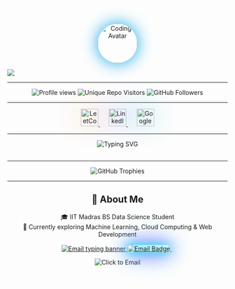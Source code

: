 <!-- 🚀 ULTRA-ANIMATED CYBERPUNK PROFILE BANNER -->
<p align="center">
  <img src="https://media.giphy.com/media/3oriO0OEd9QIDdllqo/giphy.gif" alt="Coding Avatar" height="90" style="border-radius:50%; box-shadow:0 0 36px #0EA5E9;"/>
</p>
<img src="https://capsule-render.vercel.app/api?type=waving&color=0:F59E42,50:6366F1,100:06B6D4&height=120§ion=header&text=Bhaskar%20Sharma%20🚀%20Ultra-Techie%20at%20IITM&fontSize=40&fontAlignY=35&animation=twinkling&rotate=-2"/>

---

<!-- 👾 LIVE SVG PROFILE & REPO COUNTERS -->
<p align="center">
  <img src="https://komarev.com/ghpvc/?username=01Bhaskar-dev&style=for-the-badge&color=6366F1" alt="Profile views"/>
  <img src="https://badges.pufler.dev/visits/01Bhaskar-dev/01Bhaskar-dev?style=for-the-badge&color=F59E42" alt="Unique Repo Visitors"/>
  <img src="https://img.shields.io/github/followers/01Bhaskar-dev?label=Followers&style=for-the-badge&color=06B6D4" alt="GitHub Followers"/>
</p>

---

<!-- 🔥 NEON PLATFORM ICONS WITH PULSE/GLOW EFFECT -->
<p align="center">
  <a href="https://leetcode.com/u/24fbhaskar/" target="_blank">
    <img src="https://cdn.jsdelivr.net/gh/devicons/devicon/icons/leetcode/leetcode-original.svg" width="40" alt="LeetCode" style="filter: drop-shadow(0 0 30px #F59E42); animation: pulse 0.8s infinite alternate;"/>
  </a>
  &nbsp;&nbsp;&nbsp;&nbsp;
  <a href="https://www.linkedin.com/in/bhaskar-sharma-b56b412a8" target="_blank">
    <img src="https://cdn.jsdelivr.net/gh/devicons/devicon/icons/linkedin/linkedin-original.svg" width="40" alt="LinkedIn" style="filter: drop-shadow(0 0 30px #6366F1); animation: pulse 1.1s infinite alternate;"/>
  </a>
  &nbsp;&nbsp;&nbsp;&nbsp;
  <a href="https://www.skills.google/public_profiles/5494d097-c898-49a1-ae4d-d893015ff82e" target="_blank">
    <img src="https://upload.wikimedia.org/wikipedia/commons/5/5f/Google_Cloud_Icon.png" width="40" alt="Google Cloud" style="filter: drop-shadow(0 0 30px #06B6D4); animation: pulse 1s infinite alternate;"/>
  </a>
</p>

---

<!-- 🧬 ANIMATED TYPING SVG DIVIDER -->
<p align="center">
  <img src="https://readme-typing-svg.demolab.com?font=Fira+Code&weight=600&size=24&pause=1000&color=6366F1&center=true&vCenter=true&random=false&width=600&lines=Full+Stack+Developer+%F0%9F%92%BB;Cloud+%26+AI+Enthusiast+%E2%98%81%EF%B8%8F;Open+Source+Contributor+%F0%9F%8C%9F;Always+Learning+%F0%9F%9A%80" alt="Typing SVG"/>
</p>
<p align="center">
  <img src="https://user-images.githubusercontent.com/73097560/115834477-dbab4500-a447-11eb-908a-139a6edaec5c.gif" alt="neon-divider" height="2"/>
</p>

---

<!-- 🏆 ACHIEVEMENTS BLOCK -->
<p align="center">
  <img src="https://github-profile-trophy.vercel.app/?username=01Bhaskar-dev&theme=radical&no-frame=true&no-bg=true&margin-w=15&column=4" alt="GitHub Trophies"/>
</p>

---

<!-- 🎯 ABOUT ME SECTION -->
<h2 align="center">💫 About Me</h2>
<p align="center">
  🎓 IIT Madras BS Data Science Student<br/>
  🔭 Currently exploring Machine Learning, Cloud Computing & Web Development<br/>
</p>

<!-- ⚡ ULTRA-GLOWING INTERACTIVE EMAIL CONTACT -->
<div align="center">

  <!-- Animated typing email banner -->
  <a href="mailto:bs9638990@gmail.com">
    <img src="https://readme-typing-svg.demolab.com?font=Orbitron&weight=800&size=32&duration=2500&pause=700&color=00F0FF&center=true&vCenter=true&repeat=true&width=800&lines=✉️+Email+me:+bs9638990%40gmail.com;Let's+build+something+epic+%F0%9F%9A%80;Responses+within+24h+%E2%9C%85" alt="Email typing banner" />
  </a>

  <!-- Neon glowing shield badge -->
  <a href="mailto:bs9638990@gmail.com">
    <img src="https://img.shields.io/badge/EMAIL-bs9638990%40gmail.com-0A0A0A?style=for-the-badge&logo=gmail&logoColor=ff004c&labelColor=0A0A0A" alt="Email Badge" style="border-radius:12px; box-shadow: 0 0 22px #00F0FF, 0 0 44px #ff00ff; filter: drop-shadow(0 0 18px #00E5FF);"/>
  </a>

  <!-- Neon SVG divider underneath -->
  <img alt="neon-divider" height="4" src="https://svgur.com/i/13nW.svg" style="margin-top:12px; filter: drop-shadow(0 0 12px #00F0FF) saturate(140%);"/>

  <!-- Subtle hover interactivity tip -->
  <p>
    <a href="mailto:bs9638990@gmail.com" style="text-decoration:none;">
      <img src="https://img.shields.io/badge/Click_to_Email-Now-1a1b27?style=flat-square&logo=minutemailer&logoColor=00F0FF" alt="Click to Email"/>
    </a>
  </p>
</div>

<!-- Tiny CSS keyframes for glow pulse (works in GitHub markdown for inline styles on some elements) -->

<!-- Contact block end -->
